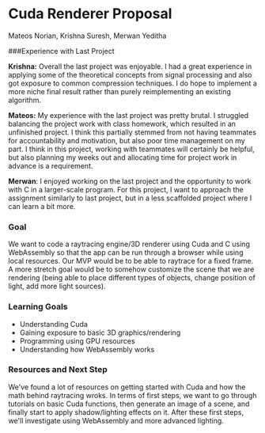 # Cuda Renderer Proposal
Mateos Norian, Krishna Suresh, Merwan Yeditha

###Experience with Last Project

**Krishna:** Overall the last project was enjoyable. I had a great experience in applying some of the theoretical concepts from signal processing and also got exposure to common compression techniques. I do hope to implement a more niche final result rather than purely reimplementing an existing algorithm.

**Mateos:** My experience with the last project was pretty brutal. I struggled balancing the project work with class homework, which resulted in an unfinished project. I think this partially stemmed from not having teammates for accountability and motivation, but also poor time management on my part. I think in this project, working with teammates will certainly be helpful, but also planning my weeks out and allocating time for project work in advance is a requirement.

**Merwan**: I enjoyed working on the last project and the opportunity to work with C in a larger-scale program. For this project, I want to approach the assignment similarly to last project, but in a less scaffolded project where I can learn a bit more.

### Goal
We want to code a raytracing engine/3D renderer using Cuda and C using WebAssembly so that the app can be run through a browser while using local resources. Our MVP would be to be able to raytrace for a fixed frame. A more stretch goal would be to somehow customize the scene that we are rendering (being able to place different types of objects, change position of light, add more light sources). 

### Learning Goals
* Understanding Cuda
* Gaining exposure to basic 3D graphics/rendering
* Programming using GPU resources
* Understanding how WebAssembly works

### Resources and Next Step
We've found a lot of resources on getting started with Cuda and how the math behind raytracing wroks. In terms of first steps, we want to go through tutorials on basic Cuda functions, then generate an image of a scene, and finally start to apply shadow/lighting effects on it. After these first steps, we'll investigate using WebAssembly and more advanced lighting. 
